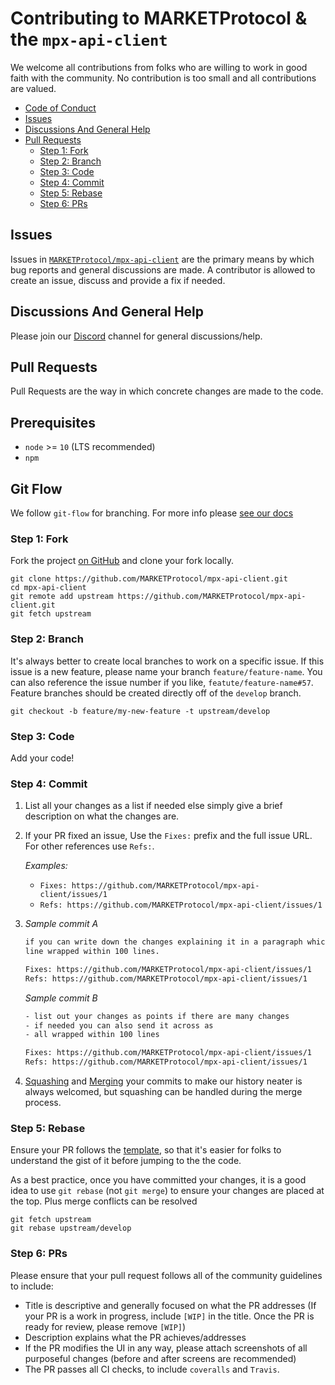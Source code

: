 # Contributing to MARKETProtocol & the `mpx-api-client`

We welcome all contributions from folks who are willing to work in good faith
with the community. No contribution is too small and all contributions are
valued.

* [Code of Conduct](https://github.com/MARKETProtocol/community/blob/master/guidelines/code-of-confuct.md)
* [Issues](#issues)
* [Discussions And General Help](#discussions-and-general-help)
* [Pull Requests](#pull-requests)
  * [Step 1: Fork](#step-1-fork)
  * [Step 2: Branch](#step-2-branch)
  * [Step 3: Code](#step-3-code)
  * [Step 4: Commit](#step-4-commit)
  * [Step 5: Rebase](#step-5-rebase)
  * [Step 6: PRs](#step-6-prs)

## Issues

Issues in [`MARKETProtocol/mpx-api-client`](https://github.com/MARKETProtocol/mpx-api-client/issues) are the 
primary means by which bug reports and general discussions are made. A contributor is allowed to create an issue,
discuss and provide a fix if needed.

## Discussions And General Help

Please join our [Discord](https://marketprotocol.io/discord) channel for general discussions/help.

## Pull Requests

Pull Requests are the way in which concrete changes are made to the code.

## Prerequisites

- `node` >= `10` (LTS recommended)
- `npm`

## Git Flow

We follow `git-flow` for branching.  For more info please [see our docs](https://docs.marketprotocol.io/#git-flow)

### Step 1: Fork

Fork the project [on GitHub](https://github.com/MARKETProtocol/mpx-api-client) and clone your
fork locally.

```shell
git clone https://github.com/MARKETProtocol/mpx-api-client.git
cd mpx-api-client
git remote add upstream https://github.com/MARKETProtocol/mpx-api-client.git
git fetch upstream
```

### Step 2: Branch

It's always better to create local branches to work on a specific issue. If this issue is a new feature,
please name your branch `feature/feature-name`.  You can also reference the issue number if you like, `featute/feature-name#57`. 
Feature branches should be created directly off of the `develop` branch.

```shell
git checkout -b feature/my-new-feature -t upstream/develop
```

### Step 3: Code

Add your code!

### Step 4: Commit

1. List all your changes as a list if needed else simply give a brief
  description on what the changes are.
1. If your PR fixed an issue, Use the `Fixes:` prefix and the full issue URL.
  For other references use `Refs:`.

    _Examples:_
    * `Fixes: https://github.com/MARKETProtocol/mpx-api-client/issues/1`
    * `Refs: https://github.com/MARKETProtocol/mpx-api-client/issues/1`

1. _Sample commit A_
    ```txt
    if you can write down the changes explaining it in a paragraph which each
    line wrapped within 100 lines.

    Fixes: https://github.com/MARKETProtocol/mpx-api-client/issues/1
    Refs: https://github.com/MARKETProtocol/mpx-api-client/issues/1
    ```

    _Sample commit B_
    ```txt
    - list out your changes as points if there are many changes
    - if needed you can also send it across as
    - all wrapped within 100 lines

    Fixes: https://github.com/MARKETProtocol/mpx-api-client/issues/1
    Refs: https://github.com/MARKETProtocol/mpx-api-client/issues/1
    ```
6. [Squashing](https://git-scm.com/book/en/v2/Git-Tools-Rewriting-History) and [Merging](https://git-scm.com/docs/git-merge) your commits to make our history neater is always welcomed, but squashing can be handled during the merge process.

### Step 5: Rebase

Ensure your PR follows the [template](https://github.com/MARKETProtocol/MARKETProtocol/blob/develop/.github/PULL_REQUEST_TEMPLATE.md), so that it's
easier for folks to understand the gist of it before jumping to the
the code.

As a best practice, once you have committed your changes, it is a good idea
to use `git rebase` (not `git merge`) to ensure your changes are placed at the
top. Plus merge conflicts can be resolved

```shell
git fetch upstream
git rebase upstream/develop
```

### Step 6: PRs

Please ensure that your pull request follows all of the community guidelines to include:

* Title is descriptive and generally focused on what the PR addresses (If your PR is a work in progress, include `[WIP]` in the title. Once the PR is ready for review, please remove `[WIP]`)
* Description explains what the PR achieves/addresses
* If the PR modifies the UI in any way, please attach screenshots of all purposeful changes (before and after screens are recommended)
* The PR passes all CI checks, to include `coveralls` and `Travis`.
